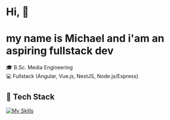 # Hi, 👋  
# my name is Michael and i'am an aspiring fullstack dev 

🎓 B.Sc. Media Engineering  
💻 Fullstack (Angular, Vue.js, NestJS, Node.js/Express)  

## 🔧 Tech Stack
[![My Skills](https://skillicons.dev/icons?i=angular,vue,js,ts,html,tailwind,bootstrap,css,nestjs,nodejs,py,mongodb,docker,postman,figma)](https://skillicons.dev)


